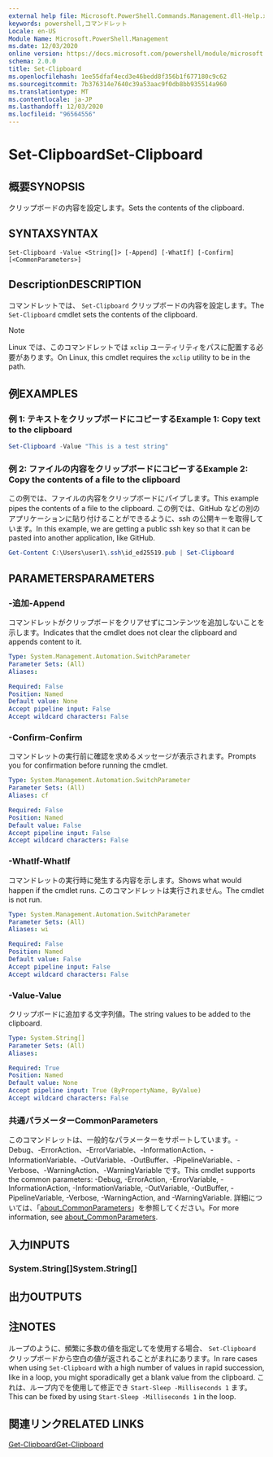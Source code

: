```yaml
---
external help file: Microsoft.PowerShell.Commands.Management.dll-Help.xml
keywords: powershell,コマンドレット
Locale: en-US
Module Name: Microsoft.PowerShell.Management
ms.date: 12/03/2020
online version: https://docs.microsoft.com/powershell/module/microsoft.powershell.management/set-clipboard?view=powershell-7.1&WT.mc_id=ps-gethelp
schema: 2.0.0
title: Set-Clipboard
ms.openlocfilehash: 1ee55dfaf4ecd3e46bedd8f356b1f677180c9c62
ms.sourcegitcommit: 7b376314e7640c39a53aac9f0db8bb935514a960
ms.translationtype: MT
ms.contentlocale: ja-JP
ms.lasthandoff: 12/03/2020
ms.locfileid: "96564556"
---
```

# <span data-ttu-id="42e0e-103">Set-Clipboard</span><span class="sxs-lookup"><span data-stu-id="42e0e-103">Set-Clipboard</span></span>

## <span data-ttu-id="42e0e-104">概要</span><span class="sxs-lookup"><span data-stu-id="42e0e-104">SYNOPSIS</span></span>
<span data-ttu-id="42e0e-105">クリップボードの内容を設定します。</span><span class="sxs-lookup"><span data-stu-id="42e0e-105">Sets the contents of the clipboard.</span></span>

## <span data-ttu-id="42e0e-106">SYNTAX</span><span class="sxs-lookup"><span data-stu-id="42e0e-106">SYNTAX</span></span>

```
Set-Clipboard -Value <String[]> [-Append] [-WhatIf] [-Confirm] [<CommonParameters>]
```

## <span data-ttu-id="42e0e-107">Description</span><span class="sxs-lookup"><span data-stu-id="42e0e-107">DESCRIPTION</span></span>

<span data-ttu-id="42e0e-108">コマンドレットでは、 `Set-Clipboard` クリップボードの内容を設定します。</span><span class="sxs-lookup"><span data-stu-id="42e0e-108">The `Set-Clipboard` cmdlet sets the contents of the clipboard.</span></span>

> [!NOTE]
> <span data-ttu-id="42e0e-109">Linux では、このコマンドレットでは `xclip` ユーティリティをパスに配置する必要があります。</span><span class="sxs-lookup"><span data-stu-id="42e0e-109">On Linux, this cmdlet requires the `xclip` utility to be in the path.</span></span>

## <span data-ttu-id="42e0e-110">例</span><span class="sxs-lookup"><span data-stu-id="42e0e-110">EXAMPLES</span></span>

### <span data-ttu-id="42e0e-111">例 1: テキストをクリップボードにコピーする</span><span class="sxs-lookup"><span data-stu-id="42e0e-111">Example 1: Copy text to the clipboard</span></span>

```powershell
Set-Clipboard -Value "This is a test string"
```

### <span data-ttu-id="42e0e-112">例 2: ファイルの内容をクリップボードにコピーする</span><span class="sxs-lookup"><span data-stu-id="42e0e-112">Example 2: Copy the contents of a file to the clipboard</span></span>

<span data-ttu-id="42e0e-113">この例では、ファイルの内容をクリップボードにパイプします。</span><span class="sxs-lookup"><span data-stu-id="42e0e-113">This example pipes the contents of a file to the clipboard.</span></span> <span data-ttu-id="42e0e-114">この例では、GitHub などの別のアプリケーションに貼り付けることができるように、ssh の公開キーを取得しています。</span><span class="sxs-lookup"><span data-stu-id="42e0e-114">In this example, we are getting a public ssh key so that it can be pasted into another application, like GitHub.</span></span>

```powershell
Get-Content C:\Users\user1\.ssh\id_ed25519.pub | Set-Clipboard
```

## <span data-ttu-id="42e0e-115">PARAMETERS</span><span class="sxs-lookup"><span data-stu-id="42e0e-115">PARAMETERS</span></span>

### <span data-ttu-id="42e0e-116">-追加</span><span class="sxs-lookup"><span data-stu-id="42e0e-116">-Append</span></span>

<span data-ttu-id="42e0e-117">コマンドレットがクリップボードをクリアせずにコンテンツを追加しないことを示します。</span><span class="sxs-lookup"><span data-stu-id="42e0e-117">Indicates that the cmdlet does not clear the clipboard and appends content to it.</span></span>

```yaml
Type: System.Management.Automation.SwitchParameter
Parameter Sets: (All)
Aliases:

Required: False
Position: Named
Default value: None
Accept pipeline input: False
Accept wildcard characters: False
```

### <span data-ttu-id="42e0e-118">-Confirm</span><span class="sxs-lookup"><span data-stu-id="42e0e-118">-Confirm</span></span>

<span data-ttu-id="42e0e-119">コマンドレットの実行前に確認を求めるメッセージが表示されます。</span><span class="sxs-lookup"><span data-stu-id="42e0e-119">Prompts you for confirmation before running the cmdlet.</span></span>

```yaml
Type: System.Management.Automation.SwitchParameter
Parameter Sets: (All)
Aliases: cf

Required: False
Position: Named
Default value: False
Accept pipeline input: False
Accept wildcard characters: False
```

### <span data-ttu-id="42e0e-120">-WhatIf</span><span class="sxs-lookup"><span data-stu-id="42e0e-120">-WhatIf</span></span>

<span data-ttu-id="42e0e-121">コマンドレットの実行時に発生する内容を示します。</span><span class="sxs-lookup"><span data-stu-id="42e0e-121">Shows what would happen if the cmdlet runs.</span></span> <span data-ttu-id="42e0e-122">このコマンドレットは実行されません。</span><span class="sxs-lookup"><span data-stu-id="42e0e-122">The cmdlet is not run.</span></span>

```yaml
Type: System.Management.Automation.SwitchParameter
Parameter Sets: (All)
Aliases: wi

Required: False
Position: Named
Default value: False
Accept pipeline input: False
Accept wildcard characters: False
```

### <span data-ttu-id="42e0e-123">-Value</span><span class="sxs-lookup"><span data-stu-id="42e0e-123">-Value</span></span>

<span data-ttu-id="42e0e-124">クリップボードに追加する文字列値。</span><span class="sxs-lookup"><span data-stu-id="42e0e-124">The string values to be added to the clipboard.</span></span>

```yaml
Type: System.String[]
Parameter Sets: (All)
Aliases:

Required: True
Position: Named
Default value: None
Accept pipeline input: True (ByPropertyName, ByValue)
Accept wildcard characters: False
```

### <span data-ttu-id="42e0e-125">共通パラメーター</span><span class="sxs-lookup"><span data-stu-id="42e0e-125">CommonParameters</span></span>

<span data-ttu-id="42e0e-126">このコマンドレットは、一般的なパラメーターをサポートしています。-Debug、-ErrorAction、-ErrorVariable、-InformationAction、-InformationVariable、-OutVariable、-OutBuffer、-PipelineVariable、-Verbose、-WarningAction、-WarningVariable です。</span><span class="sxs-lookup"><span data-stu-id="42e0e-126">This cmdlet supports the common parameters: -Debug, -ErrorAction, -ErrorVariable, -InformationAction, -InformationVariable, -OutVariable, -OutBuffer, -PipelineVariable, -Verbose, -WarningAction, and -WarningVariable.</span></span> <span data-ttu-id="42e0e-127">詳細については、「[about_CommonParameters](https://go.microsoft.com/fwlink/?LinkID=113216)」を参照してください。</span><span class="sxs-lookup"><span data-stu-id="42e0e-127">For more information, see [about_CommonParameters](https://go.microsoft.com/fwlink/?LinkID=113216).</span></span>

## <span data-ttu-id="42e0e-128">入力</span><span class="sxs-lookup"><span data-stu-id="42e0e-128">INPUTS</span></span>

### <span data-ttu-id="42e0e-129">System.String[]</span><span class="sxs-lookup"><span data-stu-id="42e0e-129">System.String[]</span></span>

## <span data-ttu-id="42e0e-130">出力</span><span class="sxs-lookup"><span data-stu-id="42e0e-130">OUTPUTS</span></span>

## <span data-ttu-id="42e0e-131">注</span><span class="sxs-lookup"><span data-stu-id="42e0e-131">NOTES</span></span>

<span data-ttu-id="42e0e-132">ループのように、頻繁に多数の値を指定してを使用する場合、 `Set-Clipboard` クリップボードから空白の値が返されることがまれにあります。</span><span class="sxs-lookup"><span data-stu-id="42e0e-132">In rare cases when using `Set-Clipboard` with a high number of values in rapid succession, like in a loop, you might sporadically get a blank value from the clipboard.</span></span> <span data-ttu-id="42e0e-133">これは、ループ内でを使用して修正でき `Start-Sleep -Milliseconds 1` ます。</span><span class="sxs-lookup"><span data-stu-id="42e0e-133">This can be fixed by using `Start-Sleep -Milliseconds 1` in the loop.</span></span>

## <span data-ttu-id="42e0e-134">関連リンク</span><span class="sxs-lookup"><span data-stu-id="42e0e-134">RELATED LINKS</span></span>

[<span data-ttu-id="42e0e-135">Get-Clipboard</span><span class="sxs-lookup"><span data-stu-id="42e0e-135">Get-Clipboard</span></span>](Get-Clipboard.md)
